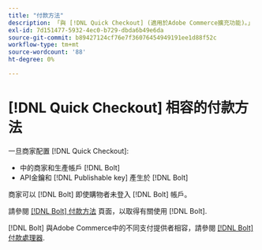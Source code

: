 ```yaml
---
title: "付款方法"
description: 「與 [!DNL Quick Checkout] (適用於Adobe Commerce擴充功能)。」
exl-id: 7d151477-5932-4ec0-b729-dbda6b49e6da
source-git-commit: b89427124cf76e7f36076454949191ee1d88f52c
workflow-type: tm+mt
source-wordcount: '88'
ht-degree: 0%

---
```


# [!DNL Quick Checkout] 相容的付款方法

一旦商家配置 [!DNL Quick Checkout]:

- 中的商家和生產帳戶 [!DNL Bolt]
- API金鑰和 [!DNL Publishable key] 產生於 [!DNL Bolt]

商家可以 [!DNL Bolt] 即使購物者未登入 [!DNL Bolt] 帳戶。

請參閱 [[!DNL Bolt] 付款方法](https://help.bolt.com/shoppers/guides/checkout/update-payment-method) 頁面，以取得有關使用 [!DNL Bolt].

[!DNL Bolt] 與Adobe Commerce中的不同支付提供者相容，請參閱 [[!DNL Bolt] 付款處理器](https://help.bolt.com/merchants/guides/merchant-setup/checkout/processor-guides/).
